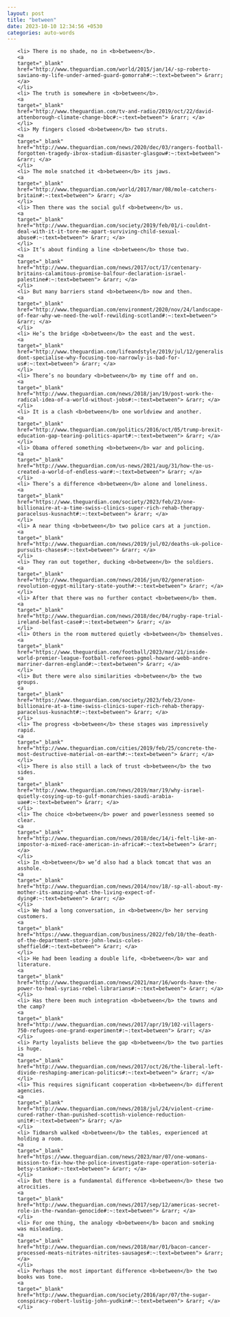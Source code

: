 ```yaml
---
layout: post
title: "between"
date: 2023-10-10 12:34:56 +0530
categories: auto-words
---
```

<ol>

    <li> There is no shade, no in <b>between</b>.
    <a 
    target="_blank" 
    href="http://www.theguardian.com/world/2015/jan/14/-sp-roberto-saviano-my-life-under-armed-guard-gomorrah#:~:text=between"> &rarr; </a>
    </li>
    <li> The truth is somewhere in <b>between</b>.
    <a 
    target="_blank" 
    href="http://www.theguardian.com/tv-and-radio/2019/oct/22/david-attenborough-climate-change-bbc#:~:text=between"> &rarr; </a>
    </li>
    <li> My fingers closed <b>between</b> two struts.
    <a 
    target="_blank" 
    href="http://www.theguardian.com/news/2020/dec/03/rangers-football-forgotten-tragedy-ibrox-stadium-disaster-glasgow#:~:text=between"> &rarr; </a>
    </li>
    <li> The mole snatched it <b>between</b> its jaws.
    <a 
    target="_blank" 
    href="http://www.theguardian.com/world/2017/mar/08/mole-catchers-britain#:~:text=between"> &rarr; </a>
    </li>
    <li> Then there was the social gulf <b>between</b> us.
    <a 
    target="_blank" 
    href="http://www.theguardian.com/society/2019/feb/01/i-couldnt-deal-with-it-it-tore-me-apart-surviving-child-sexual-abuse#:~:text=between"> &rarr; </a>
    </li>
    <li> It’s about finding a line <b>between</b> those two.
    <a 
    target="_blank" 
    href="http://www.theguardian.com/news/2017/oct/17/centenary-britains-calamitous-promise-balfour-declaration-israel-palestine#:~:text=between"> &rarr; </a>
    </li>
    <li> But many barriers stand <b>between</b> now and then.
    <a 
    target="_blank" 
    href="http://www.theguardian.com/environment/2020/nov/24/landscape-of-fear-why-we-need-the-wolf-rewilding-scotland#:~:text=between"> &rarr; </a>
    </li>
    <li> He’s the bridge <b>between</b> the east and the west.
    <a 
    target="_blank" 
    href="http://www.theguardian.com/lifeandstyle/2019/jul/12/generalise-dont-specialise-why-focusing-too-narrowly-is-bad-for-us#:~:text=between"> &rarr; </a>
    </li>
    <li> There’s no boundary <b>between</b> my time off and on.
    <a 
    target="_blank" 
    href="http://www.theguardian.com/news/2018/jan/19/post-work-the-radical-idea-of-a-world-without-jobs#:~:text=between"> &rarr; </a>
    </li>
    <li> It is a clash <b>between</b> one worldview and another.
    <a 
    target="_blank" 
    href="http://www.theguardian.com/politics/2016/oct/05/trump-brexit-education-gap-tearing-politics-apart#:~:text=between"> &rarr; </a>
    </li>
    <li> Obama offered something <b>between</b> war and policing.
    <a 
    target="_blank" 
    href="http://www.theguardian.com/us-news/2021/aug/31/how-the-us-created-a-world-of-endless-war#:~:text=between"> &rarr; </a>
    </li>
    <li> There’s a difference <b>between</b> alone and loneliness.
    <a 
    target="_blank" 
    href="https://www.theguardian.com/society/2023/feb/23/one-billionaire-at-a-time-swiss-clinics-super-rich-rehab-therapy-paracelsus-kusnacht#:~:text=between"> &rarr; </a>
    </li>
    <li> A near thing <b>between</b> two police cars at a junction.
    <a 
    target="_blank" 
    href="http://www.theguardian.com/news/2019/jul/02/deaths-uk-police-pursuits-chases#:~:text=between"> &rarr; </a>
    </li>
    <li> They ran out together, ducking <b>between</b> the soldiers.
    <a 
    target="_blank" 
    href="http://www.theguardian.com/news/2016/jun/02/generation-revolution-egypt-military-state-youth#:~:text=between"> &rarr; </a>
    </li>
    <li> After that there was no further contact <b>between</b> them.
    <a 
    target="_blank" 
    href="http://www.theguardian.com/news/2018/dec/04/rugby-rape-trial-ireland-belfast-case#:~:text=between"> &rarr; </a>
    </li>
    <li> Others in the room muttered quietly <b>between</b> themselves.
    <a 
    target="_blank" 
    href="https://www.theguardian.com/football/2023/mar/21/inside-world-premier-league-football-referees-pgmol-howard-webb-andre-marriner-darren-england#:~:text=between"> &rarr; </a>
    </li>
    <li> But there were also similarities <b>between</b> the two groups.
    <a 
    target="_blank" 
    href="https://www.theguardian.com/society/2023/feb/23/one-billionaire-at-a-time-swiss-clinics-super-rich-rehab-therapy-paracelsus-kusnacht#:~:text=between"> &rarr; </a>
    </li>
    <li> The progress <b>between</b> these stages was impressively rapid.
    <a 
    target="_blank" 
    href="http://www.theguardian.com/cities/2019/feb/25/concrete-the-most-destructive-material-on-earth#:~:text=between"> &rarr; </a>
    </li>
    <li> There is also still a lack of trust <b>between</b> the two sides.
    <a 
    target="_blank" 
    href="http://www.theguardian.com/news/2019/mar/19/why-israel-quietly-cosying-up-to-gulf-monarchies-saudi-arabia-uae#:~:text=between"> &rarr; </a>
    </li>
    <li> The choice <b>between</b> power and powerlessness seemed so clear.
    <a 
    target="_blank" 
    href="http://www.theguardian.com/news/2018/dec/14/i-felt-like-an-impostor-a-mixed-race-american-in-africa#:~:text=between"> &rarr; </a>
    </li>
    <li> In <b>between</b> we’d also had a black tomcat that was an asshole.
    <a 
    target="_blank" 
    href="http://www.theguardian.com/news/2014/nov/18/-sp-all-about-my-mother-its-amazing-what-the-living-expect-of-dying#:~:text=between"> &rarr; </a>
    </li>
    <li> We had a long conversation, in <b>between</b> her serving customers.
    <a 
    target="_blank" 
    href="https://www.theguardian.com/business/2022/feb/10/the-death-of-the-department-store-john-lewis-coles-sheffield#:~:text=between"> &rarr; </a>
    </li>
    <li> He had been leading a double life, <b>between</b> war and literature.
    <a 
    target="_blank" 
    href="http://www.theguardian.com/news/2021/mar/16/words-have-the-power-to-heal-syrias-rebel-librarians#:~:text=between"> &rarr; </a>
    </li>
    <li> Has there been much integration <b>between</b> the towns and the camp?
    <a 
    target="_blank" 
    href="http://www.theguardian.com/news/2017/apr/19/102-villagers-750-refugees-one-grand-experiment#:~:text=between"> &rarr; </a>
    </li>
    <li> Party loyalists believe the gap <b>between</b> the two parties is huge.
    <a 
    target="_blank" 
    href="http://www.theguardian.com/news/2017/oct/26/the-liberal-left-divide-reshaping-american-politics#:~:text=between"> &rarr; </a>
    </li>
    <li> This requires significant cooperation <b>between</b> different agencies.
    <a 
    target="_blank" 
    href="http://www.theguardian.com/news/2018/jul/24/violent-crime-cured-rather-than-punished-scottish-violence-reduction-unit#:~:text=between"> &rarr; </a>
    </li>
    <li> Tidmarsh walked <b>between</b> the tables, experienced at holding a room.
    <a 
    target="_blank" 
    href="https://www.theguardian.com/news/2023/mar/07/one-womans-mission-to-fix-how-the-police-investigate-rape-operation-soteria-betsy-stanko#:~:text=between"> &rarr; </a>
    </li>
    <li> But there is a fundamental difference <b>between</b> these two atrocities.
    <a 
    target="_blank" 
    href="http://www.theguardian.com/news/2017/sep/12/americas-secret-role-in-the-rwandan-genocide#:~:text=between"> &rarr; </a>
    </li>
    <li> For one thing, the analogy <b>between</b> bacon and smoking was misleading.
    <a 
    target="_blank" 
    href="http://www.theguardian.com/news/2018/mar/01/bacon-cancer-processed-meats-nitrates-nitrites-sausages#:~:text=between"> &rarr; </a>
    </li>
    <li> Perhaps the most important difference <b>between</b> the two books was tone.
    <a 
    target="_blank" 
    href="http://www.theguardian.com/society/2016/apr/07/the-sugar-conspiracy-robert-lustig-john-yudkin#:~:text=between"> &rarr; </a>
    </li>